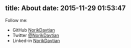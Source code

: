 title: About
date: 2015-11-29 01:53:47
---
Follow me:
 - GitHub [NorikDavtian](https://github.com/NorikDavtian)
 - Twitter [@NorikDavtian](https://twitter.com/NorikDavtian)
 - Linked-in [NorikDavtian](https://www.linkedin.com/in/norikdavtian)